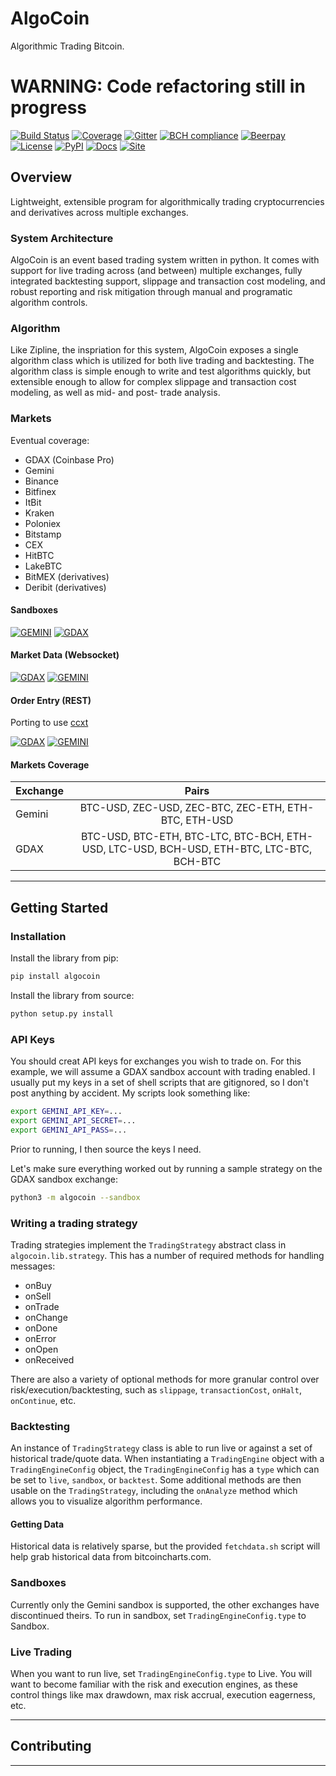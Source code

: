 # AlgoCoin
Algorithmic Trading Bitcoin. 

# WARNING: Code refactoring still in progress

[![Build Status](https://travis-ci.org/timkpaine/algo-coin.svg?branch=master)](https://travis-ci.org/timkpaine/algo-coin)
[![Coverage](https://codecov.io/gh/timkpaine/algo-coin/coverage.svg?branch=master&token=JGqz8ChQxd)](https://codecov.io/gh/timkpaine/algo-coin)
[![Gitter](https://img.shields.io/gitter/room/nwjs/nw.js.svg)](https://gitter.im/algo-coin/Lobby)
[![BCH compliance](https://bettercodehub.com/edge/badge/timkpaine/algo-coin?branch=master)](https://bettercodehub.com/)
[![Beerpay](https://beerpay.io/timkpaine/algo-coin/badge.svg?style=flat)](https://beerpay.io/timkpaine/algo-coin)
[![License](https://img.shields.io/github/license/timkpaine/algo-coin.svg)](https://pypi.python.org/pypi/algocoin)
[![PyPI](https://img.shields.io/pypi/v/algocoin.svg)](https://pypi.python.org/pypi/algocoin)
[![Docs](https://img.shields.io/readthedocs/algo-coin.svg)](http://algo-coin.readthedocs.io/en/latest/)
[![Site](https://img.shields.io/badge/Site--grey.svg?colorB=FFFFFF)](http://paine.nyc/algo-coin)

## Overview 
Lightweight, extensible program for algorithmically trading cryptocurrencies and derivatives across multiple exchanges. 

### System Architecture
AlgoCoin is an event based trading system written in python. It comes with support for live trading across (and between) multiple exchanges, fully integrated backtesting support, slippage and transaction cost modeling, and robust reporting and risk mitigation through manual and programatic algorithm controls.

### Algorithm
Like Zipline, the inspriation for this system, AlgoCoin exposes a single algorithm class which is utilized for both live trading and backtesting. The algorithm class is simple enough to write and test algorithms quickly, but extensible enough to allow for complex slippage and transaction cost modeling, as well as mid- and post- trade analysis.  

### Markets
Eventual coverage:

- GDAX (Coinbase Pro)
- Gemini 
- Binance
- Bitfinex
- ItBit
- Kraken
- Poloniex
- Bitstamp
- CEX
- HitBTC
- LakeBTC
- BitMEX (derivatives)
- Deribit (derivatives)

#### Sandboxes
[![GEMINI](https://img.shields.io/badge/Gemini-OK-brightgreen.svg)](https://img.shields.io/badge/Gemini-OK-brightgreen.svg)
[![GDAX](https://img.shields.io/badge/GDAX-ERR-brightreg.svg)](https://img.shields.io/badge/GDAX-ERR-brightred.svg)

#### Market Data (Websocket)
[![GDAX](https://img.shields.io/badge/GDAX-OK-brightgreen.svg)](https://img.shields.io/badge/GDAX-OK-brightgreen.svg)
[![GEMINI](https://img.shields.io/badge/Gemini-OK-brightgreen.svg)](https://img.shields.io/badge/Gemini-OK-brightgreen.svg)

#### Order Entry (REST)
Porting to use [ccxt](https://github.com/ccxt/ccxt)

[![GDAX](https://img.shields.io/badge/GDAX-ERR-brightred.svg)](https://img.shields.io/badge/GDAX-ERR-brightred.svg)
[![GEMINI](https://img.shields.io/badge/Gemini-OK-brightgreen.svg)](https://img.shields.io/badge/Gemini-OK-brightgreen.svg)

#### Markets Coverage
| Exchange | Pairs |
| -------- | :---: |
| Gemini   | BTC-USD, ZEC-USD, ZEC-BTC, ZEC-ETH, ETH-BTC, ETH-USD |
| GDAX     | BTC-USD, BTC-ETH, BTC-LTC, BTC-BCH, ETH-USD, LTC-USD, BCH-USD, ETH-BTC, LTC-BTC, BCH-BTC |

---

## Getting Started

### Installation
Install the library from pip:

```python
pip install algocoin
```

Install the library from source:

```python
python setup.py install
```

### API Keys
You should creat API keys for exchanges you wish to trade on. For this example, we will assume a GDAX sandbox account with trading enabled. I usually put my keys in a set of shell scripts that are gitignored, so I don't post anything by accident. My scripts look something like:

```bash
export GEMINI_API_KEY=...
export GEMINI_API_SECRET=...
export GEMINI_API_PASS=...
```

Prior to running, I then source the keys I need. 

Let's make sure everything worked out by running a sample strategy on the GDAX sandbox exchange:

```bash
python3 -m algocoin --sandbox
```

### Writing a trading strategy
Trading strategies implement the `TradingStrategy` abstract class in `algocoin.lib.strategy`. This has a number of required methods for handling messages:

- onBuy
- onSell
- onTrade 
- onChange
- onDone
- onError
- onOpen
- onReceived

There are also a variety of optional methods for more granular control over risk/execution/backtesting, such as `slippage`, `transactionCost`, `onHalt`, `onContinue`, etc. 

### Backtesting
An instance of `TradingStrategy` class is able to run live or against a set of historical trade/quote data. When instantiating a `TradingEngine` object with a `TradingEngineConfig` object, the `TradingEngineConfig` has a `type` which can be set to `live`, `sandbox`, or `backtest`. Some additional methods are then usable on the `TradingStrategy`, including the `onAnalyze` method which allows you to visualize algorithm performance.


#### Getting Data
Historical data is relatively sparse, but the provided `fetchdata.sh` script will help grab historical data from bitcoincharts.com.

### Sandboxes
Currently only the Gemini sandbox is supported, the other exchanges have discontinued theirs. To run in sandbox, set `TradingEngineConfig.type` to Sandbox.

### Live Trading
When you want to run live, set `TradingEngineConfig.type` to Live. You will want to become familiar with the risk and execution engines, as these control things like max drawdown, max risk accrual, execution eagerness, etc.

---

## Contributing

---
